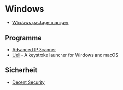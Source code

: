 # Windows

- [Windows package manager](https://devblogs.microsoft.com/commandline/windows-package-manager-preview/)

## Programme

- [Advanced IP Scanner](https://www.advanced-ip-scanner.com/de/)
- [Ueli](https://ueli.app/#/) - A keystroke launcher for Windows and macOS

## Sicherheit

- [Decent Security](https://decentsecurity.com/)

